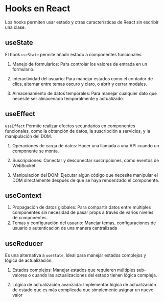 # Hooks en React

Los hooks permiten usar estado y otras características de React sin escribir una clase.

## useState

El hook `useState` permite añadir estado a componentes funcionales.

1. Manejo de formularios: Para controlar los valores de entrada en un formulario.

2. Interactividad del usuario: Para manejar estados como el contador de clics, alternar entre temas oscuro y claro, o abrir y cerrar modales.

3. Almacenamiento de datos temporales: Para manejar cualquier dato que necesite ser almacenado temporalmente y actualizado.

## useEffect

`useEffect` Permite realizar efectos secundarios en componentes funcionales, como la obtención de datos, la suscripción a servicios, y la manipulación del DOM.

1. Operaciones de carga de datos: Hacer una llamada a una API cuando un componente se monta.

2. Suscripciones: Conectar y desconectar suscripciones, como eventos de WebSocket.

3. Manipulación del DOM: Ejecutar algún código que necesite manipular el DOM directamente después de que se haya renderizado el componente.

## useContext

1. Propagación de datos globales: Para compartir datos entre múltiples componentes sin necesidad de pasar props a través de varios niveles de componentes.
2. Temas y configuración del usuario: Manejar temas, configuraciones de usuario o autenticación de una manera centralizada

## useReducer

Es una alternativa a `useState`, ideal para manejar estados complejos y lógica de actualización

1. Estados complejos: Manejar estados que requieren múltiples sub-valores o cuando las actualizaciones del estado tienen lógica compleja.

2. Lógica de actualización avanzada: Implementar lógica de actualización de estado que es más complicada que simplemente asignar un nuevo valor
